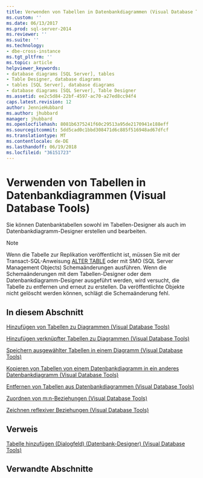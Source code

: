 ```yaml
---
title: Verwenden von Tabellen in Datenbankdiagrammen (Visual Database Tools) | Microsoft-Dokumentation
ms.custom: ''
ms.date: 06/13/2017
ms.prod: sql-server-2014
ms.reviewer: ''
ms.suite: ''
ms.technology:
- dbe-cross-instance
ms.tgt_pltfrm: ''
ms.topic: article
helpviewer_keywords:
- database diagrams [SQL Server], tables
- Table Designer, database diagrams
- tables [SQL Server], database diagrams
- database diagrams [SQL Server], Table Designer
ms.assetid: ee2c5d84-22bf-4597-ac70-a27ed8cc94f4
caps.latest.revision: 12
author: JennieHubbard
ms.author: jhubbard
manager: jhubbard
ms.openlocfilehash: 8081b6375241f60c29513a95de2170941e188eff
ms.sourcegitcommit: 5dd5cad0c1bbd308471d6c885f516948ad67dfcf
ms.translationtype: MT
ms.contentlocale: de-DE
ms.lasthandoff: 06/19/2018
ms.locfileid: "36151723"
---
```

# <a name="work-with-tables-in-database-diagram-visual-database-tools"></a>Verwenden von Tabellen in Datenbankdiagrammen (Visual Database Tools)
  Sie können Datenbanktabellen sowohl im Tabellen-Designer als auch im Datenbankdiagramm-Designer erstellen und bearbeiten.  
  
> [!NOTE]  
>  Wenn die Tabelle zur Replikation veröffentlicht ist, müssen Sie mit der Transact-SQL-Anweisung [ALTER TABLE](/sql/t-sql/statements/alter-table-transact-sql) oder mit SMO (SQL Server Management Objects) Schemaänderungen ausführen. Wenn die Schemaänderungen mit dem Tabellen-Designer oder dem Datenbankdiagramm-Designer ausgeführt werden, wird versucht, die Tabelle zu entfernen und erneut zu erstellen. Da veröffentlichte Objekte nicht gelöscht werden können, schlägt die Schemaänderung fehl.  
  
## <a name="in-this-section"></a>In diesem Abschnitt  
 [Hinzufügen von Tabellen zu Diagrammen &#40;Visual Database Tools&#41;](visual-database-tools.md)  
  
 [Hinzufügen verknüpfter Tabellen zu Diagrammen &#40;Visual Database Tools&#41;](add-related-tables-to-diagrams-visual-database-tools.md)  
  
 [Speichern ausgewählter Tabellen in einem Diagramm &#40;Visual Database Tools&#41;](save-selected-tables-on-a-diagram-visual-database-tools.md)  
  
 [Kopieren von Tabellen von einem Datenbankdiagramm in ein anderes Datenbankdiagramm &#40;Visual Database Tools&#41;](copy-tables-from-one-database-diagrams-to-another-visual-database-tools.md)  
  
 [Entfernen von Tabellen aus Datenbankdiagrammen &#40;Visual Database Tools&#41;](remove-tables-from-database-diagrams-visual-database-tools.md)  
  
 [Zuordnen von m:n-Beziehungen &#40;Visual Database Tools&#41;](map-many-to-many-relationships-visual-database-tools.md)  
  
 [Zeichnen reflexiver Beziehungen &#40;Visual Database Tools&#41;](draw-reflexive-relationships-visual-database-tools.md)  
  
## <a name="reference"></a>Verweis  
 [Tabelle hinzufügen (Dialogfeld) &#40;Datenbank-Designer&#41; &#40;Visual Database Tools&#41;](add-table-dialog-box-database-designer-visual-database-tools.md)  
  
## <a name="related-sections"></a>Verwandte Abschnitte  
  
